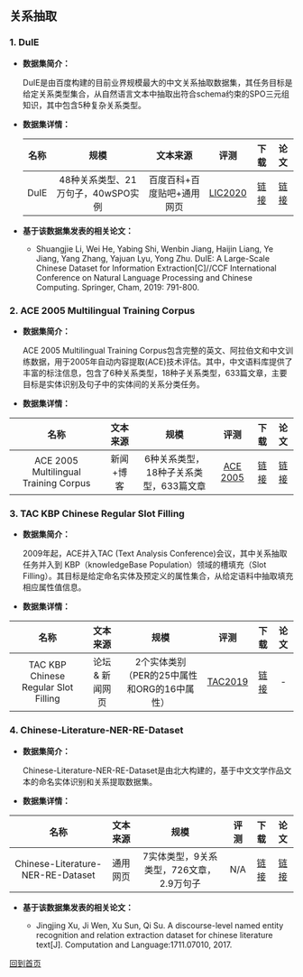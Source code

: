 ## 关系抽取
### 1. DuIE
-  <strong> 数据集简介： </strong>

    DuIE是由百度构建的目前业界规模最大的中文关系抽取数据集，其任务目标是给定关系类型集合，从自然语言文本中抽取出符合schema约束的SPO三元组知识，其中包含5种复杂关系类型。
-  <strong> 数据集详情：</strong>

    | 名称       | 规模  |  文本来源  | 评测  |下载  |论文  |
    | :-----:  | :-----:  | :----:  |:----:  |:----:  |:----:  |
    | DuIE   | 48种关系类型、21万句子，40wSPO实例 |   百度百科+百度贴吧+通用网页   |[LIC2020](https://aistudio.baidu.com/aistudio/competition/detail/31)  |[链接](https://aistudio.baidu.com/aistudio/competition/detail/31) |[链接](http://tcci.ccf.org.cn/conference/2019/papers/EV10.pdf)


 - <strong>基于该数据集发表的相关论文：</strong>

    - Shuangjie Li, Wei He, Yabing Shi, Wenbin Jiang, Haijin Liang, Ye Jiang, Yang Zhang, Yajuan Lyu, Yong Zhu. DuIE: A Large-Scale Chinese Dataset for Information Extraction[C]//CCF International Conference on Natural Language Processing and Chinese Computing. Springer, Cham, 2019: 791-800.


### 2. ACE 2005 Multilingual Training Corpus
- <strong>数据集简介： </strong>

    ACE 2005 Multilingual Training Corpus包含完整的英文、阿拉伯文和中文训练数据，用于2005年自动内容提取(ACE)技术评估。其中，中文语料库提供了丰富的标注信息，包含了6种关系类型，18种子关系类型，633篇文章，主要目标是实体识别及句子中的实体间的关系分类任务。
-  <strong> 数据集详情：</strong>

| 名称       | 文本来源  |  规模 | 评测  |下载  |论文  |
| :-----:  | :-----:  | :----:  |:----:  |:----:  |:----:  |
| ACE 2005 Multilingual Training Corpus  | 新闻+博客 |   6种关系类型，18种子关系类型，633篇文章   |[ACE 2005](https://catalog.ldc.upenn.edu/LDC2006T06)   |[链接](https://catalog.ldc.upenn.edu/LDC2006T06) | [链接](https://pdfs.semanticscholar.org/3a9b/136ca1ab91592df36f148ef16095f74d009e.pdf)|


### 3. TAC KBP Chinese Regular Slot Filling
- <strong>数据集简介： </strong>

    2009年起，ACE并入TAC (Text Analysis Conference)会议，其中关系抽取任务并入到 KBP（knowledgeBase Population）领域的槽填充（Slot Filling）。其目标是给定命名实体及预定义的属性集合，从给定语料中抽取填充相应属性值信息。

-  <strong> 数据集详情：</strong>

| 名称       | 文本来源  |  规模 | 评测  |下载  |论文  |
| :-----:  | :-----:  | :----:  |:----:  |:----:  |:----:  |
|TAC KBP Chinese Regular Slot Filling  | 论坛 & 新闻网页 |   2个实体类别（PER的25中属性和ORG的16中属性）  |[TAC2019](https://catalog.ldc.upenn.edu/LDC2019T08) |[链接](https://www.ldc.upenn.edu/language-resources/data/obtaining) | - |



### 4. Chinese-Literature-NER-RE-Dataset
- <strong>数据集简介：</strong>

    Chinese-Literature-NER-RE-Dataset是由北大构建的，基于中文文学作品文本的命名实体识别和关系提取数据集。

- <strong>数据集详情： </strong>

| 名称       | 文本来源  |  规模 | 评测  |下载  |论文  |
| :-----:  | :-----:  | :----:  |:----:  |:----:  |:----:  |
| Chinese-Literature-NER-RE-Dataset  | 通用网页 |   7实体类型，9关系类型，726文章，2.9万句子   | N/A   |[链接](https://github.com/lancopku/Chinese-Literature-NER-RE-Dataset) |[链接](https://arxiv.org/pdf/1711.07010.pdf)|


 - <strong>基于该数据集发表的相关论文：</strong>
 
    - Jingjing Xu, Ji Wen, Xu Sun, Qi Su. A discourse-level named entity recognition and relation extraction dataset for chinese literature text[J]. Computation and Language:1711.07010, 2017.

[回到首页](/dataset.html)
